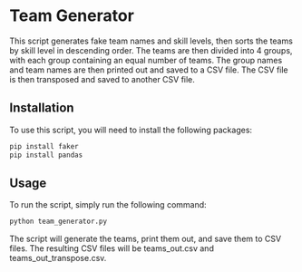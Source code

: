 # Team Generator
This script generates fake team names and skill levels, then sorts the teams by skill level in descending order. The teams are then divided into 4 groups, with each group containing an equal number of teams. The group names and team names are then printed out and saved to a CSV file. The CSV file is then transposed and saved to another CSV file.

## Installation

To use this script, you will need to install the following packages:

```sh
pip install faker
pip install pandas
```
## Usage
To run the script, simply run the following command:
```sh
python team_generator.py
```
The script will generate the teams, print them out, and save them to CSV files. The resulting CSV files will be teams_out.csv and teams_out_transpose.csv.
